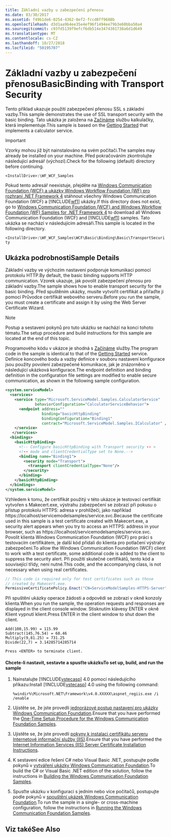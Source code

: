 ```yaml
---
title: Základní vazby u zabezpečení přenosu
ms.date: 03/30/2017
ms.assetid: f49b1de6-0254-4362-8ef2-fccd8ff9688b
ms.openlocfilehash: d3d1aa9b4ee35e4ef96f1494ee79b3e60bba50a4
ms.sourcegitcommit: c93fd5139f9efcf6db514e3474301738a6d1d649
ms.translationtype: MT
ms.contentlocale: cs-CZ
ms.lasthandoff: 10/27/2018
ms.locfileid: "50195707"
---
```

# <a name="basicbinding-with-transport-security"></a><span data-ttu-id="d9321-102">Základní vazby u zabezpečení přenosu</span><span class="sxs-lookup"><span data-stu-id="d9321-102">BasicBinding with Transport Security</span></span>
<span data-ttu-id="d9321-103">Tento příklad ukazuje použití zabezpečení přenosu SSL s základní vazby.</span><span class="sxs-lookup"><span data-stu-id="d9321-103">This sample demonstrates the use of SSL transport security with the basic binding.</span></span> <span data-ttu-id="d9321-104">Tato ukázka je založena na [Začínáme](../../../../docs/framework/wcf/samples/getting-started-sample.md) službu kalkulačky, která implementuje.</span><span class="sxs-lookup"><span data-stu-id="d9321-104">This sample is based on the [Getting Started](../../../../docs/framework/wcf/samples/getting-started-sample.md) that implements a calculator service.</span></span>  
  
> [!IMPORTANT]
>  <span data-ttu-id="d9321-105">Vzorky mohou již být nainstalováno na svém počítači.</span><span class="sxs-lookup"><span data-stu-id="d9321-105">The samples may already be installed on your machine.</span></span> <span data-ttu-id="d9321-106">Před pokračováním zkontrolujte následující adresář (výchozí).</span><span class="sxs-lookup"><span data-stu-id="d9321-106">Check for the following (default) directory before continuing.</span></span>  
>   
>  `<InstallDrive>:\WF_WCF_Samples`  
>   
>  <span data-ttu-id="d9321-107">Pokud tento adresář neexistuje, přejděte na [Windows Communication Foundation (WCF) a ukázky Windows Workflow Foundation (WF) pro rozhraní .NET Framework 4](https://go.microsoft.com/fwlink/?LinkId=150780) stáhnout všechny Windows Communication Foundation (WCF) a [!INCLUDE[wf1](../../../../includes/wf1-md.md)] ukázky.</span><span class="sxs-lookup"><span data-stu-id="d9321-107">If this directory does not exist, go to [Windows Communication Foundation (WCF) and Windows Workflow Foundation (WF) Samples for .NET Framework 4](https://go.microsoft.com/fwlink/?LinkId=150780) to download all Windows Communication Foundation (WCF) and [!INCLUDE[wf1](../../../../includes/wf1-md.md)] samples.</span></span> <span data-ttu-id="d9321-108">Tato ukázka se nachází v následujícím adresáři.</span><span class="sxs-lookup"><span data-stu-id="d9321-108">This sample is located in the following directory.</span></span>  
>   
>  `<InstallDrive>:\WF_WCF_Samples\WCF\Basic\Binding\Basic\TransportSecurity`  
  
## <a name="sample-details"></a><span data-ttu-id="d9321-109">Ukázka podrobnosti</span><span class="sxs-lookup"><span data-stu-id="d9321-109">Sample Details</span></span>  
 <span data-ttu-id="d9321-110">Základní vazby ve výchozím nastavení podporuje komunikaci pomocí protokolu HTTP.</span><span class="sxs-lookup"><span data-stu-id="d9321-110">By default, the basic binding supports HTTP communication.</span></span> <span data-ttu-id="d9321-111">Vzorek ukazuje, jak povolit zabezpečení přenosu pro základní vazby.</span><span class="sxs-lookup"><span data-stu-id="d9321-111">The sample shows how to enable transport security for the basic binding.</span></span> <span data-ttu-id="d9321-112">Před spuštěním ukázky, musíte vytvořit certifikát a přiřaďte ji pomocí Průvodce certifikát webového serveru.</span><span class="sxs-lookup"><span data-stu-id="d9321-112">Before you run the sample, you must create a certificate and assign it by using the Web Server Certificate Wizard.</span></span>  
  
> [!NOTE]
>  <span data-ttu-id="d9321-113">Postup a sestavení pokynů pro tuto ukázku se nachází na konci tohoto tématu.</span><span class="sxs-lookup"><span data-stu-id="d9321-113">The setup procedure and build instructions for this sample are located at the end of this topic.</span></span>  
  
 <span data-ttu-id="d9321-114">Programového kódu v ukázce je shodná s [Začínáme](../../../../docs/framework/wcf/samples/getting-started-sample.md) služby.</span><span class="sxs-lookup"><span data-stu-id="d9321-114">The program code in the sample is identical to that of the [Getting Started](../../../../docs/framework/wcf/samples/getting-started-sample.md) service.</span></span> <span data-ttu-id="d9321-115">Definice koncového bodu a vazby definice v souboru nastavení konfigurace jsou použity povolení zabezpečené komunikace, jak je znázorněno v následující ukázková konfigurace.</span><span class="sxs-lookup"><span data-stu-id="d9321-115">The endpoint definition and binding definition in the configuration file settings are modified to enable secure communication, as shown in the following sample configuration.</span></span>  
  
```xml  
<system.serviceModel>  
  <services>  
    <service type="Microsoft.ServiceModel.Samples.CalculatorService"  
             behaviorConfiguration="CalculatorServiceBehavior">  
      <endpoint address=""  
                binding="basicHttpBinding"  
                bindingConfiguration="Binding1"   
                contract="Microsoft.ServiceModel.Samples.ICalculator" />  
    </service>  
   </services>  
  <bindings>  
    <basicHttpBinding>  
      <!-- Configure basicHttpBinding with Transport security -- >  
      <!-- mode and clientCredentialType set to None.-->  
      <binding name="Binding1">  
        <security mode="Transport">  
          <transport clientCredentialType="None"/>  
        </security>  
      </binding>  
    </basicHttpBinding>  
  </bindings>  
</system.serviceModel>  
```  
  
 <span data-ttu-id="d9321-116">Vzhledem k tomu, že certifikát použitý v této ukázce je testovací certifikát vytvořen s Makecert.exe, výstrahu zabezpečení se zobrazí při pokusu o přístup protokolu HTTPS: adresa v prohlížeči, jako například https://localhost/servicemodelsamples/service.svc.</span><span class="sxs-lookup"><span data-stu-id="d9321-116">Because the certificate used in this sample is a test certificate created with Makecert.exe, a security alert appears when you try to access an HTTPS: address in your browser, such as https://localhost/servicemodelsamples/service.svc.</span></span> <span data-ttu-id="d9321-117">Povolit klienta Windows Communication Foundation (WCF) pro práci s testovacím certifikátem, je další kód přidali do klienta pro potlačení výstrahy zabezpečení.</span><span class="sxs-lookup"><span data-stu-id="d9321-117">To allow the Windows Communication Foundation (WCF) client to work with a test certificate, some additional code is added to the client to suppress the security alert.</span></span> <span data-ttu-id="d9321-118">Při použití skutečné certifikátů, tento kód a související třídy, není nutné.</span><span class="sxs-lookup"><span data-stu-id="d9321-118">This code, and the accompanying class, is not necessary when using real certificates.</span></span>  

```csharp
// This code is required only for test certificates such as those   
// created by Makecert.exe.  
PermissiveCertificatePolicy.Enact("CN=ServiceModelSamples-HTTPS-Server");  
```

 <span data-ttu-id="d9321-119">Při spuštění ukázky operace žádosti a odpovědi se zobrazí v okně konzoly klienta.</span><span class="sxs-lookup"><span data-stu-id="d9321-119">When you run the sample, the operation requests and responses are displayed in the client console window.</span></span> <span data-ttu-id="d9321-120">Stisknutím klávesy ENTER v okně Klient vypnutí klient.</span><span class="sxs-lookup"><span data-stu-id="d9321-120">Press ENTER in the client window to shut down the client.</span></span>  
  
```  
Add(100,15.99) = 115.99  
Subtract(145,76.54) = 68.46  
Multiply(9,81.25) = 731.25  
Divide(22,7) = 3.14285714285714  
  
Press <ENTER> to terminate client.  
```  
  
#### <a name="to-set-up-build-and-run-the-sample"></a><span data-ttu-id="d9321-121">Chcete-li nastavit, sestavte a spusťte ukázku</span><span class="sxs-lookup"><span data-stu-id="d9321-121">To set up, build, and run the sample</span></span>  
  
1.  <span data-ttu-id="d9321-122">Nainstalujte [!INCLUDE[vstecasp](../../../../includes/vstecasp-md.md)] 4.0 pomocí následujícího příkazu:</span><span class="sxs-lookup"><span data-stu-id="d9321-122">Install [!INCLUDE[vstecasp](../../../../includes/vstecasp-md.md)] 4.0 using the following command:</span></span>  
  
    ```  
    %windir%\Microsoft.NET\Framework\v4.0.XXXXX\aspnet_regiis.exe /i /enable  
    ```  
  
2.  <span data-ttu-id="d9321-123">Ujistěte se, že jste provedli [jednorázové postup nastavení pro ukázky Windows Communication Foundation](../../../../docs/framework/wcf/samples/one-time-setup-procedure-for-the-wcf-samples.md).</span><span class="sxs-lookup"><span data-stu-id="d9321-123">Ensure that you have performed the [One-Time Setup Procedure for the Windows Communication Foundation Samples](../../../../docs/framework/wcf/samples/one-time-setup-procedure-for-the-wcf-samples.md).</span></span>  
  
3.  <span data-ttu-id="d9321-124">Ujistěte se, že jste provedli [pokyny k instalaci certifikátu serveru Internetové informační služby (IIS)](../../../../docs/framework/wcf/samples/iis-server-certificate-installation-instructions.md).</span><span class="sxs-lookup"><span data-stu-id="d9321-124">Ensure that you have performed the [Internet Information Services (IIS) Server Certificate Installation Instructions](../../../../docs/framework/wcf/samples/iis-server-certificate-installation-instructions.md).</span></span>  
  
4.  <span data-ttu-id="d9321-125">K sestavení edice řešení C# nebo Visual Basic .NET, postupujte podle pokynů v [vytváření ukázky Windows Communication Foundation](../../../../docs/framework/wcf/samples/building-the-samples.md).</span><span class="sxs-lookup"><span data-stu-id="d9321-125">To build the C# or Visual Basic .NET edition of the solution, follow the instructions in [Building the Windows Communication Foundation Samples](../../../../docs/framework/wcf/samples/building-the-samples.md).</span></span>  
  
5.  <span data-ttu-id="d9321-126">Spusťte ukázku v konfiguraci s jedním nebo více počítačů, postupujte podle pokynů v [spouštění ukázek Windows Communication Foundation](../../../../docs/framework/wcf/samples/running-the-samples.md).</span><span class="sxs-lookup"><span data-stu-id="d9321-126">To run the sample in a single- or cross-machine configuration, follow the instructions in [Running the Windows Communication Foundation Samples](../../../../docs/framework/wcf/samples/running-the-samples.md).</span></span>  
  
## <a name="see-also"></a><span data-ttu-id="d9321-127">Viz také</span><span class="sxs-lookup"><span data-stu-id="d9321-127">See Also</span></span>
